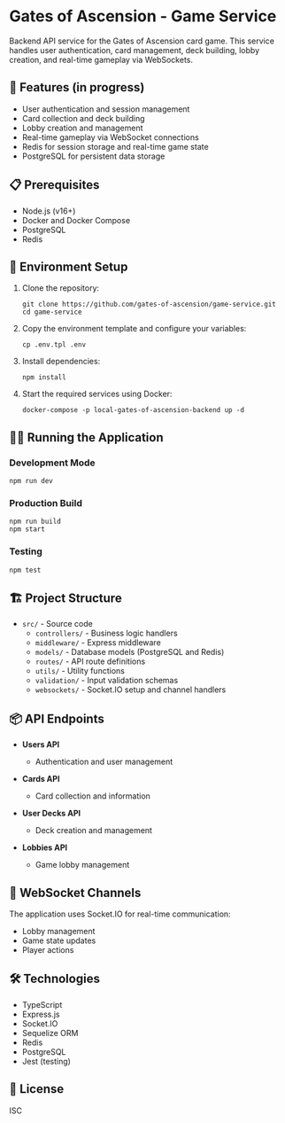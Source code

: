 # Gates of Ascension - Game Service

Backend API service for the Gates of Ascension card game. This service handles user authentication, card management, deck building, lobby creation, and real-time gameplay via WebSockets.

## 🚀 Features (in progress)

- User authentication and session management
- Card collection and deck building 
- Lobby creation and management
- Real-time gameplay via WebSocket connections 
- Redis for session storage and real-time game state
- PostgreSQL for persistent data storage

## 📋 Prerequisites

- Node.js (v16+)
- Docker and Docker Compose
- PostgreSQL
- Redis

## 🔧 Environment Setup

1. Clone the repository:
   ```
   git clone https://github.com/gates-of-ascension/game-service.git
   cd game-service
   ```

2. Copy the environment template and configure your variables:
   ```
   cp .env.tpl .env
   ```

3. Install dependencies:
   ```
   npm install
   ```

4. Start the required services using Docker:
   ```
   docker-compose -p local-gates-of-ascension-backend up -d
   ```

## 🏃‍♂️ Running the Application

### Development Mode
```
npm run dev
```

### Production Build
```
npm run build
npm start
```

### Testing
```
npm test
```

## 🏗️ Project Structure

- `src/` - Source code
  - `controllers/` - Business logic handlers
  - `middleware/` - Express middleware
  - `models/` - Database models (PostgreSQL and Redis)
  - `routes/` - API route definitions
  - `utils/` - Utility functions
  - `validation/` - Input validation schemas
  - `websockets/` - Socket.IO setup and channel handlers

## 📦 API Endpoints

- **Users API**
  - Authentication and user management

- **Cards API**
  - Card collection and information

- **User Decks API**
  - Deck creation and management

- **Lobbies API**
  - Game lobby management

## 🔌 WebSocket Channels

The application uses Socket.IO for real-time communication:

- Lobby management
- Game state updates
- Player actions

## 🛠️ Technologies

- TypeScript
- Express.js
- Socket.IO
- Sequelize ORM
- Redis
- PostgreSQL
- Jest (testing)

## 📄 License

ISC